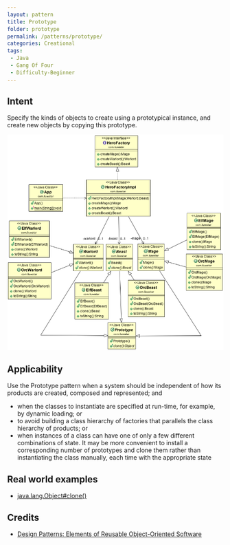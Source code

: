 ```yaml
---
layout: pattern
title: Prototype
folder: prototype
permalink: /patterns/prototype/
categories: Creational
tags: 
 - Java
 - Gang Of Four
 - Difficulty-Beginner
---
```


## Intent
Specify the kinds of objects to create using a prototypical
instance, and create new objects by copying this prototype.

![alt text](./etc/prototype_1.png "Prototype")

## Applicability
Use the Prototype pattern when a system should be independent of how its products are created, composed and represented; and

* when the classes to instantiate are specified at run-time, for example, by dynamic loading; or
* to avoid building a class hierarchy of factories that parallels the class hierarchy of products; or
* when instances of a class can have one of only a few different combinations of state. It may be more convenient to install a corresponding number of prototypes and clone them rather than instantiating the class manually, each time with the appropriate state

## Real world examples

* [java.lang.Object#clone()](http://docs.oracle.com/javase/8/docs/api/java/lang/Object.html#clone%28%29)

## Credits

* [Design Patterns: Elements of Reusable Object-Oriented Software](http://www.amazon.com/Design-Patterns-Elements-Reusable-Object-Oriented/dp/0201633612)
